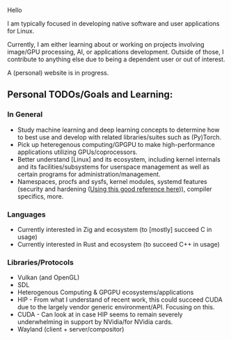 Hello

I am typically focused in developing native software and user applications for Linux.

Currently, I am either learning about or working on projects involving image/GPU processing, AI, or applications development. Outside of those, I contribute to anything else due to being a dependent user or out of interest.

A (personal) website is in progress.

## Personal TODOs/Goals and Learning:
### In General
* Study machine learning and deep learning concepts to determine how to best use and develop with related libraries/suites such as (Py)Torch.
* Pick up heteregenous computing/GPGPU to make high-performance applications utilizing GPUs/coprocessors.
* Better understand \[Linux\] and its ecosystem, including kernel internals and its facilities/subsystems for userspace management as well as certain programs for administration/management.
 * Namespaces, procfs and sysfs, kernel modules, systemd features (security and hardening ([Using this good reference here](https://gist.github.com/ageis/f5595e59b1cddb1513d1b425a323db04))), compiler specifics, more.
### Languages
* Currently interested in Zig and ecosystem (to \[mostly\] succeed C in usage)
* Currently interested in Rust and ecosystem (to succeed C++ in usage)
### Libraries/Protocols
* Vulkan (and OpenGL)
* SDL
* Heterogenous Computing & GPGPU ecosystems/applications
 * HIP - From what I understand of recent work, this could succeed CUDA due to the largely vendor generic environment/API. Focusing on this.
 * CUDA - Can look at in case HIP seems to remain severely underwhelming in support by NVidia/for NVidia cards.
* Wayland (client + server/compositor)
